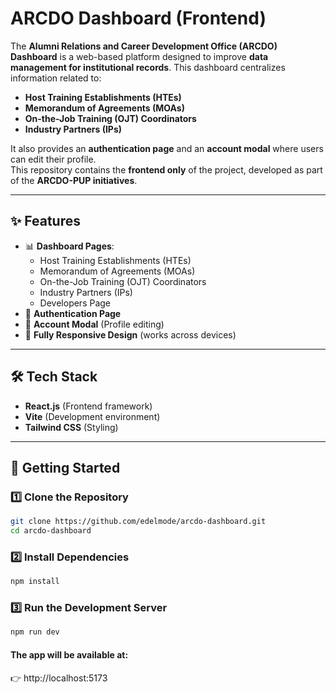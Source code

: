 # ARCDO Dashboard (Frontend)

The **Alumni Relations and Career Development Office (ARCDO) Dashboard** is a web-based platform designed to improve **data management for institutional records**. This dashboard centralizes information related to:

- **Host Training Establishments (HTEs)**
- **Memorandum of Agreements (MOAs)**
- **On-the-Job Training (OJT) Coordinators**
- **Industry Partners (IPs)**

It also provides an **authentication page** and an **account modal** where users can edit their profile.  
This repository contains the **frontend only** of the project, developed as part of the **ARCDO-PUP initiatives**.  

---

## ✨ Features
- 📊 **Dashboard Pages**:  
  - Host Training Establishments (HTEs)  
  - Memorandum of Agreements (MOAs)  
  - On-the-Job Training (OJT) Coordinators  
  - Industry Partners (IPs)  
  - Developers Page  
- 🔐 **Authentication Page**  
- 👤 **Account Modal** (Profile editing)  
- 📱 **Fully Responsive Design** (works across devices)

---

## 🛠️ Tech Stack
- **React.js** (Frontend framework)  
- **Vite** (Development environment)  
- **Tailwind CSS** (Styling)  

---

## 🚀 Getting Started

### 1️⃣ Clone the Repository
```bash
git clone https://github.com/edelmode/arcdo-dashboard.git
cd arcdo-dashboard
```
### 2️⃣ Install Dependencies
```bash
npm install
```

### 3️⃣ Run the Development Server
```bash
npm run dev
```

#### The app will be available at:
👉 http://localhost:5173